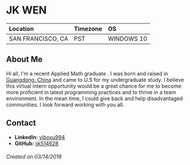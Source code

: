 # JK WEN

Location | Timezone | OS
:--- | :--- | :---
SAN FRANCISCO, CA | PST | WINDOWS 10

## About Me
Hi all, I'm a recent Applied Math graduate . I was born and raised in [Guangdong, China](https://en.wikipedia.org/wiki/Guangdong) and came to U.S for my undergraduate study. I believe this virtual intern opportunity would be a great chance for me to become more proficient in latest programming practices and to thrive in a team environment. In the mean time, I could give back and help disadvantaged communities. I look forward working with you all.

## Contact
* __LinkedIn:__ [yiboxu994](https://www.linkedin.com/in/)
* __GitHub:__ [ijk514628](https://github.com/ijk514628)


###### Created on 03/14/2018
